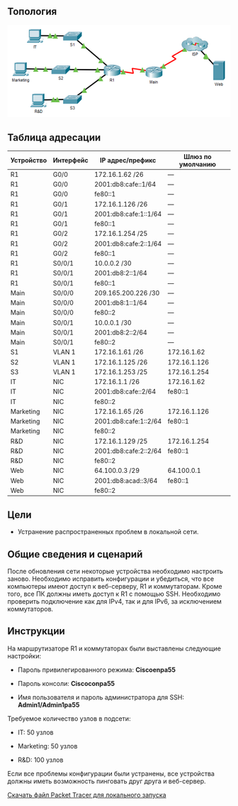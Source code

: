 ## Топология

![](./assets/topology.png)

## Таблица адресации

| Устройство | Интерфейс | IP адрес/префикс      | Шлюз по умолчанию |
|------------|-----------|-----------------------|-------------------|
| R1         | G0/0      | 172.16.1.62 /26       | —                 |
| R1         | G0/0      | 2001:db8:cafe::1/64   | —                 |
| R1         | G0/0      | fe80::1               | —                 |
| R1         | G0/1      | 172.16.1.126 /26      | —                 |
| R1         | G0/1      | 2001:db8:cafe:1::1/64 | —                 |
| R1         | G0/1      | fe80::1               | —                 |
| R1         | G0/2      | 172.16.1.254 /25      | —                 |
| R1         | G0/2      | 2001:db8:cafe:2::1/64 | —                 |
| R1         | G0/2      | fe80::1               | —                 |
| R1         | S0/0/1    | 10.0.0.2 /30          | —                 |
| R1         | S0/0/1    | 2001:db8:2::1/64      | —                 |
| R1         | S0/0/1    | fe80::1               | —                 |
| Main       | S0/0/0    | 209.165.200.226 /30   | —                 |
| Main       | S0/0/0    | 2001:db8:1::1/64      | —                 |
| Main       | S0/0/0    | fe80::2               | —                 |
| Main       | S0/0/1    | 10.0.0.1 /30          | —                 |
| Main       | S0/0/1    | 2001:db8:2::2/64      | —                 |
| Main       | S0/0/1    | fe80::2               | —                 |
| S1         | VLAN 1    | 172.16.1.61 /26       | 172.16.1.62       |
| S2         | VLAN 1    | 172.16.1.125 /26      | 172.16.1.126      |
| S3         | VLAN 1    | 172.16.1.253 /25      | 172.16.1.254      |
| IT         | NIC       | 172.16.1.1 /26        | 172.16.1.62       |
| IT         | NIC       | 2001:db8:cafe::2/64   | fe80::1           |
| IT         | NIC       | fe80::2               |                   |
| Marketing  | NIC       | 172.16.1.65 /26       | 172.16.1.126      |
| Marketing  | NIC       | 2001:db8:cafe:1::2/64 | fe80::1           |
| Marketing  | NIC       | fe80::2               |                   |
| R&D        | NIC       | 172.16.1.129 /25      | 172.16.1.254      |
| R&D        | NIC       | 2001:db8:cafe:2::2/64 | fe80::1           |
| R&D        | NIC       | fe80::2               |                   |
| Web        | NIC       | 64.100.0.3 /29        | 64.100.0.1        |
| Web        | NIC       | 2001:db8:acad::3/64   | fe80::1           |
| Web        | NIC       | fe80::2               |                   |

## Цели

-   Устранение распространенных проблем в локальной сети.

## Общие сведения и сценарий

После обновления сети некоторые устройства необходимо настроить заново. Необходимо исправить конфигурации и убедиться, что все компьютеры имеют доступ к веб-серверу, R1 и коммутаторам. Кроме того, все ПК должны иметь доступ к R1 с помощью SSH. Необходимо проверить подключение как для IPv4, так и для IPv6, за исключением коммутаторов.

## Инструкции

На маршрутизаторе R1 и коммутаторах были выставлены следующие настройки:

-   Пароль привилегированного режима: **Ciscoenpa55**

-   Пароль консоли: **Ciscoconpa55**

-   Имя пользователя и пароль администратора для SSH: **Admin1/Admin1pa55**

Требуемое количество узлов в подсети:

-   IT: 50 узлов

-   Marketing: 50 узлов

-   R&D: 100 узлов

Если все проблемы конфигурации были устранены, все устройства должны иметь возможность пинговать друг друга и веб-сервер.

[Скачать файл Packet Tracer для локального запуска](./assets/17.8.3-lab.pka)
